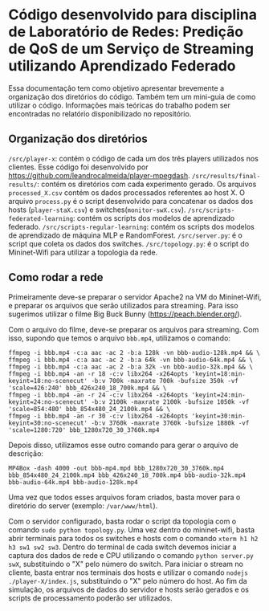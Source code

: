 # Código desenvolvido para disciplina de Laboratório de Redes: Predição de QoS de um Serviço de Streaming utilizando Aprendizado Federado

Essa documentação tem como objetivo apresentar brevemente a organização dos diretórios do código. Também tem um mini-guia de como utilizar o código. Informações mais teóricas do trabalho podem ser encontradas no relatório disponibilizado no repositório.

## Organização dos diretórios
`/src/player-x`: contém o código de cada um dos três players utilizados nos clientes. Esse código foi desenvolvido por https://github.com/leandrocalmeida/player-mpegdash.
`/src/results/final-results/`:  contém os diretórios com cada experimento gerado. Os arquivos `processed_X.csv` contém os dados processados referentes ao host X. O arquivo `process.py` é o script desenvolvido para concatenar os dados dos hosts (`player-staX.csv`) e switches(`monitor-swX.csv`).
`/src/scripts-federated-learning`: contém os scripts dos modelos de aprendizado federado.
`/src/scripts-regular-learning`: contém os scripts dos modelos de aprendizado de máquina MLP e RandomForest.
`/src/server.py`: é o script que coleta os dados dos switches.
`/src/topology.py`: é o script do Mininet-Wifi para utilizar a topologia da rede.

## Como rodar a rede

Primeiramente deve-se preparar o servidor Apache2 na VM do Mininet-Wifi, e preparar os arquivos que serão utilizados para streaming. Para isso sugerimos utilizar o filme Big Buck Bunny (https://peach.blender.org/).

Com o arquivo do filme, deve-se preparar os arquivos para streaming. Com isso, supondo que temos o arquivo `bbb.mp4`, utilizamos o comando:

``` 
ffmpeg -i bbb.mp4 -c:a aac -ac 2 -b:a 128k -vn bbb-audio-128k.mp4 && \
ffmpeg -i bbb.mp4 -c:a aac -ac 2 -b:a 64k -vn bbb-audio-64k.mp4 && \
ffmpeg -i bbb.mp4 -c:a aac -ac 2 -b:a 32k -vn bbb-audio-32k.mp4 && \
ffmpeg -i bbb.mp4 -an -r 18 -c:v libx264 -x264opts 'keyint=18:min-keyint=18:no-scenecut' -b:v 700k -maxrate 700k -bufsize 350k -vf 'scale=426:240' bbb_426x240_18_700k.mp4 && \
ffmpeg -i bbb.mp4 -an -r 24 -c:v libx264 -x264opts 'keyint=24:min-keyint=24:no-scenecut' -b:v 2100k -maxrate 2100k -bufsize 1050k -vf 'scale=854:480' bbb_854x480_24_2100k.mp4 && \
ffmpeg -i bbb.mp4 -an -r 30 -c:v libx264 -x264opts 'keyint=30:min-keyint=30:no-scenecut' -b:v 3760k -maxrate 3760k -bufsize 1880k -vf 'scale=1280:720' bbb_1280x720_30_3760k.mp4
```

Depois disso, utilizamos esse outro comando para gerar o arquivo de descrição:

```
MP4Box -dash 4000 -out bbb-mp4.mpd bbb_1280x720_30_3760k.mp4 bbb_854x480_24_2100k.mp4 bbb_426x240_18_700k.mp4 bbb-audio-32k.mp4 bbb-audio-64k.mp4 bbb-audio-128k.mp4
```

Uma vez que todos esses arquivos foram criados, basta mover para o diretório do server (exemplo: `/var/www/html`).

Com o servidor configurado, basta rodar o script da topologia com o comando `sudo python topology.py`. Uma vez dentro do mininet-wifi, basta abrir terminais para todos os switches e hosts com o comando `xterm h1 h2 h3 sw1 sw2 sw3`. Dentro do terminal de cada switch devemos iniciar a captura dos dados de rede e CPU utilizando o comando `python server.py swX`, substituindo o "X" pelo número do switch. Para iniciar o stream no cliente, basta entrar nos terminais dos hosts e utilizar o comando `nodejs ./player-X/index.js`, substituindo o "X" pelo número do host. Ao fim da simulação, os arquivos de dados do servidor e hosts serão gerados e os scripts de processamento poderão ser utilizados. 


